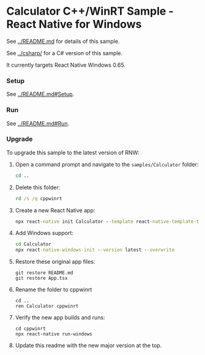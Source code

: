 # Calculator C++/WinRT Sample - React Native for Windows

See [../README.md](../README.md) for details of this sample.

See [../csharp/](../csharp/) for a C# version of this sample.

It currently targets React Native Windows 0.65.

### Setup
See [../README.md#Setup](../README.md#Setup).

### Run
See [../README.md#Run](../README.md#Run).

### Upgrade
To upgrade this sample to the latest version of RNW:

1. Open a command prompt and navigate to the `samples/Calculator` folder:
    ```cmd
    cd ..
    ```
2. Delete this folder:
    ```cmd
    rd /s /q cppwinrt
    ```
3. Create a new React Native app:
    ```cmd
    npx react-native init Calculator --template react-native-template-typescript@latest
    ```
4. Add Windows support:
    ```cmd
    cd Calculator
    npx react-native-windows-init --version latest --overwrite
    ```
5. Restore these original app files:
    ```
    git restore README.md
    git restore App.tsx
    ```
6. Rename the folder to cppwinrt
    ```
    cd ..
    ren Calculator cppwinrt
    ```
7. Verify the new app builds and runs:
    ```
    cd cppwinrt
    npx react-native run-windows
    ```
8. Update this readme with the new major version at the top.
